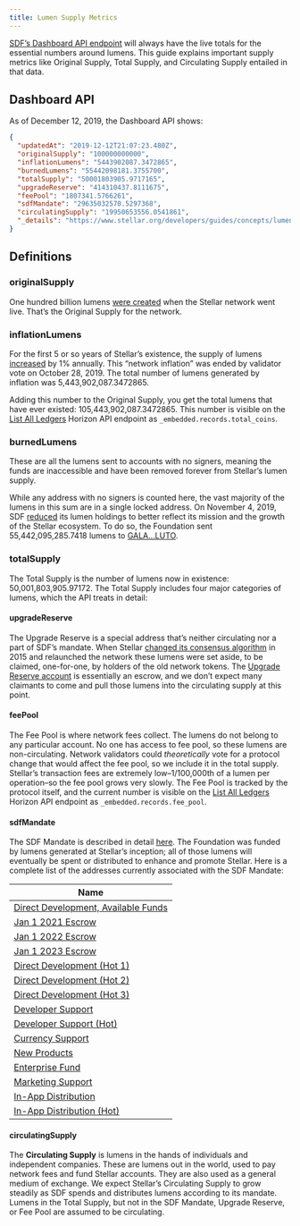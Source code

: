 ```yaml
---
title: Lumen Supply Metrics
---
```


[SDF’s Dashboard API endpoint](https://dashboard.stellar.org/api/v2/lumens) will always have the live totals for the essential numbers around lumens. This guide explains important supply metrics like Original Supply, Total Supply, and Circulating Supply entailed in that data. 

## Dashboard API

As of December 12, 2019, the Dashboard API shows:

```json
{
  "updatedAt": "2019-12-12T21:07:23.480Z",
  "originalSupply": "100000000000",
  "inflationLumens": "5443902087.3472865",
  "burnedLumens": "55442098181.3755700",
  "totalSupply": "50001803905.9717165",
  "upgradeReserve": "414310437.8111675",
  "feePool": "1807341.5766261",
  "sdfMandate": "29635032570.5297368",
  "circulatingSupply": "19950653556.0541861",
  "_details": "https://www.stellar.org/developers/guides/concepts/lumen-supply-metrics.html"
}
```

## Definitions

### originalSupply
One hundred billion lumens [were created](https://stellar.expert/explorer/public/ledger/2) when the Stellar network went live. That’s the Original Supply for the network.

### inflationLumens
For the first 5 or so years of Stellar’s existence, the supply of lumens [increased](https://www.stellar.org/developers/guides/concepts/inflation.html) by 1% annually. This “network inflation” was ended by validator vote on October 28, 2019. The total number of lumens generated by inflation was 5,443,902,087.3472865. 

Adding this number to the Original Supply, you get the total lumens that have ever existed: 105,443,902,087.3472865. This number is visible on the [List All Ledgers](https://horizon.stellar.org/ledgers?order=desc) Horizon API endpoint as `_embedded.records.total_coins`.

### burnedLumens
These are all the lumens sent to accounts with no signers, meaning the funds are inaccessible and have been removed forever from Stellar’s lumen supply.

While any address with no signers is counted here, the vast majority of the lumens in this sum are in a single locked address. On November 4, 2019, SDF [reduced](https://www.stellar.org/blog/sdfs-next-steps/) its lumen holdings to better reflect its mission and the growth of the Stellar ecosystem. To do so, the Foundation sent 55,442,095,285.7418 lumens to [GALA...LUTO](https://stellar.expert/explorer/public/account/GALAXYVOIDAOPZTDLHILAJQKCVVFMD4IKLXLSZV5YHO7VY74IWZILUTO).

### totalSupply
The Total Supply is the number of lumens now in existence: 50,001,803,905.97172. The Total Supply includes four major categories of lumens, which the API treats in detail:

#### upgradeReserve
The Upgrade Reserve is a special address that’s neither circulating nor a part of SDF’s mandate. When Stellar [changed its consensus algorithm](https://www.stellar.org/blog/upgraded-network-is-here/) in 2015 and relaunched the network these lumens were set aside, to be claimed, one-for-one, by holders of the old network tokens. The [Upgrade Reserve account](https://stellar.expert/explorer/public/account/GBEZOC5U4TVH7ZY5N3FLYHTCZSI6VFGTULG7PBITLF5ZEBPJXFT46YZM) is essentially an escrow, and we don’t expect many claimants to come and pull those lumens into the circulating supply at this point.

#### feePool
The Fee Pool is where network fees collect.  The lumens do not belong to any particular account.  No one has access to fee pool, so these lumens are non-circulating.  Network validators could _theoretically_ vote for a protocol change that would affect the fee pool, so we include it in the total supply. Stellar’s transaction fees are extremely low–1/100,000th of a lumen per operation–so the fee pool grows very slowly. The Fee Pool is tracked by the protocol itself, and the current number is visible on the [List All Ledgers](https://horizon.stellar.org/ledgers?order=desc) Horizon API endpoint as `_embedded.records.fee_pool`.

#### sdfMandate
The SDF Mandate is described in detail [here](https://www.stellar.org/foundation/mandate). The Foundation was funded by lumens generated at Stellar’s inception; all of those lumens will eventually be spent or distributed to enhance and promote Stellar. Here is a complete list of the addresses currently associated with the SDF Mandate:

|**Name**|
|--- |
|[Direct Development, Available Funds](https://stellar.expert/explorer/public/account/GB6NVEN5HSUBKMYCE5ZOWSK5K23TBWRUQLZY3KNMXUZ3AQ2ESC4MY4AQ)|
|[Jan 1 2021 Escrow](https://stellar.expert/explorer/public/account/GBA6XT7YBQOERXT656T74LYUVJ6MEIOC5EUETGAQNHQHEPUFPKCW5GYM)|
|[Jan 1 2022 Escrow](https://stellar.expert/explorer/public/account/GD2D6JG6D3V52ZMPIYSVHYFKVNIMXGYVLYJQ3HYHG5YDPGJ3DCRGPLTP)|
|[Jan 1 2023 Escrow](https://stellar.expert/explorer/public/account/GA2VRL65L3ZFEDDJ357RGI3MAOKPJZ2Z3IJTPSC24I4KDTNFSVEQURRA)|
|[Direct Development (Hot 1)](https://stellar.expert/explorer/public/account/GCEZYB47RSSSR6RMHQDTBWL4L6RY5CY2SPJU3QHP3YPB6ALPVRLPN7OQ)|
|[Direct Development (Hot 2)](https://stellar.expert/explorer/public/account/GB6D7BSIOPC7FTRLVMVRFPBQRFXWWDU3XXFU5YFSOPN4PQALNMQC7ANB)|
|[Direct Development (Hot 3)](https://stellar.expert/explorer/public/account/GCVLWV5B3L3YE6DSCCMHLCK7QIB365NYOLQLW3ZKHI5XINNMRLJ6YHVX)|
|[Developer Support](https://stellar.expert/explorer/public/account/GCVJDBALC2RQFLD2HYGQGWNFZBCOD2CPOTN3LE7FWRZ44H2WRAVZLFCU)|
|[Developer Support (Hot)](https://stellar.expert/explorer/public/account/GCKJZ2YVECFGLUDJ5T7NZMJPPWERBNYHCXT2MZPXKELFHUSYQR5TVHJQ)|
|[Currency Support](https://stellar.expert/explorer/public/account/GAMGGUQKKJ637ILVDOSCT5X7HYSZDUPGXSUW67B2UKMG2HEN5TPWN3LQ)|
|[New Products](https://stellar.expert/explorer/public/account/GCPWKVQNLDPD4RNP5CAXME4BEDTKSSYRR4MMEL4KG65NEGCOGNJW7QI2)|
|[Enterprise Fund](https://stellar.expert/explorer/public/account/GDUY7J7A33TQWOSOQGDO776GGLM3UQERL4J3SPT56F6YS4ID7MLDERI4)|
|[Marketing Support](https://stellar.expert/explorer/public/account/GBEVKAYIPWC5AQT6D4N7FC3XGKRRBMPCAMTO3QZWMHHACLHTMAHAM2TP)|
|[In-App Distribution](https://stellar.expert/explorer/public/account/GDKIJJIKXLOM2NRMPNQZUUYK24ZPVFC6426GZAEP3KUK6KEJLACCWNMX)|
|[In-App Distribution (Hot)](https://stellar.expert/explorer/public/account/GAX3BRBNB5WTJ2GNEFFH7A4CZKT2FORYABDDBZR5FIIT3P7FLS2EFOZZ)|

#### circulatingSupply
The **Circulating Supply** is lumens in the hands of individuals and independent companies. These are lumens out in the world, used to pay network fees and fund Stellar accounts. They are also used as a general medium of exchange. We expect Stellar’s Circulating Supply to grow steadily as SDF spends and distributes lumens according to its mandate. Lumens in the Total Supply, but not in the SDF Mandate, Upgrade Reserve, or Fee Pool are assumed to be circulating.
